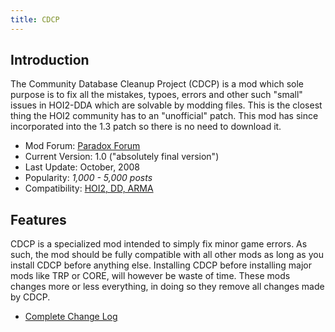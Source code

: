 ```yaml
---
title: CDCP
---
```

 Introduction
------------

The Community Database Cleanup Project (CDCP) is a mod which sole purpose is to fix all the mistakes, typoes, errors and other such "small" issues in HOI2-DDA which are solvable by modding files. This is the closest thing the HOI2 community has to an "unofficial" patch. This mod has since incorporated into the 1.3 patch so there is no need to download it.

*   Mod Forum: [Paradox Forum](http://forum.paradoxplaza.com/forum/showthread.php?t=313755&page=1&pp=20)
*   Current Version: 1.0 ("absolutely final version")
*   Last Update: October, 2008
*   Popularity: _1,000 - 5,000 posts_
*   Compatibility: [HOI2, DD, ARMA](/wiki/Abbreviations#H "Abbreviations")

Features
--------

CDCP is a specialized mod intended to simply fix minor game errors. As such, the mod should be fully compatible with all other mods as long as you install CDCP before anything else. Installing CDCP before installing major mods like TRP or CORE, will however be waste of time. These mods changes more or less everything, in doing so they remove all changes made by CDCP.

*   [Complete Change Log](http://files.filefront.com/Changelog+v10txt/;12091985;/fileinfo.html)